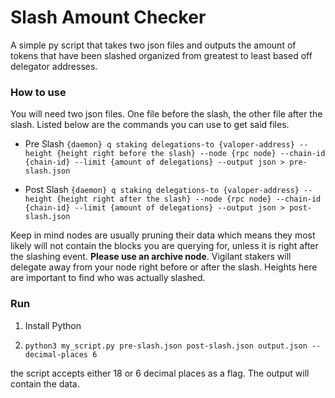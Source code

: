 # Slash Amount Checker 
A simple py script that takes two json files and outputs the amount of tokens that have been slashed organized from greatest to least based off delegator addresses. 

### How to use
You will need two json files. One file before the slash, the other file after the slash. Listed below are the commands you can use to get said files.

* Pre Slash ```{daemon} q staking delegations-to {valoper-address} --height {height right before the slash} --node {rpc node} --chain-id {chain-id} --limit {amount of delegations} --output json > pre-slash.json```

* Post Slash ```{daemon} q staking delegations-to {valoper-address} --height {height right after the slash} --node {rpc node} --chain-id {chain-id} --limit {amount of delegations} --output json > post-slash.json```

Keep in mind nodes are usually pruning their data which means they most likely will not contain the blocks you are querying for, unless it is right after the slashing event. **Please use an archive node**. Vigilant stakers will delegate away from your node right before or after the slash. Heights here are important to find who was actually slashed. 

### Run
1. Install Python

2. `python3 my_script.py pre-slash.json post-slash.json output.json --decimal-places 6`

the script accepts either 18 or 6 decimal places as a flag. The output will contain the data. 
